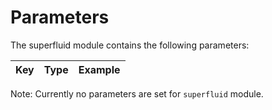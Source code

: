 <!--
order: 8
-->

# Parameters

The superfluid module contains the following parameters:

| Key                    | Type            | Example |
| ---------------------- | --------------- | ------- |

Note:
Currently no parameters are set for `superfluid` module.